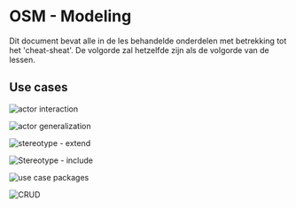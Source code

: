 
# OSM - Modeling

Dit document bevat alle in de les behandelde onderdelen met betrekking tot het 'cheat-sheat'.
De volgorde zal hetzelfde zijn als de volgorde van de lessen.

## Use cases

![actor interaction](https://github.com/LukevLuijn/osm_modeling/blob/main/export/use_case/actor_interaction.svg?raw=true "Actor interaction")

![actor generalization](https://github.com/LukevLuijn/osm_modeling/blob/main/export/use_case/actor_generalization.svg?raw=true "Actor generalization")

![stereotype - extend](https://github.com/LukevLuijn/osm_modeling/blob/main/export/use_case/extend.svg?raw=true "Stereotype - extend")

![Stereotype - include](https://github.com/LukevLuijn/osm_modeling/blob/main/export/use_case/include.svg?raw=true "Stereotype - include")

![use case packages](https://github.com/LukevLuijn/osm_modeling/blob/main/export/use_case/packages.svg?raw=true "Packages")

![CRUD](https://github.com/LukevLuijn/osm_modeling/blob/main/export/use_case/CRUD.svg?raw=true "CRUD - create, read, update, delete")